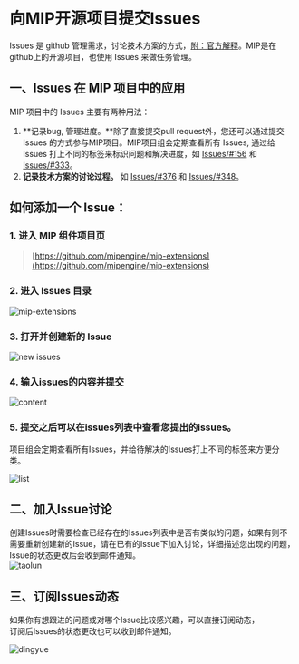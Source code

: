 # 向MIP开源项目提交Issues
Issues 是 github 管理需求，讨论技术方案的方式，[附：官方解释](https://guides.github.com/features/issues/)。MIP是在github上的开源项目，也使用 Issues 来做任务管理。  

## 一、Issues 在 MIP 项目中的应用
MIP 项目中的 Issues 主要有两种用法：
1. **记录bug, 管理进度。**除了直接提交pull request外，您还可以通过提交 Issues 的方式参与MIP项目。MIP项目组会定期查看所有 Issues, 通过给 Issues 打上不同的标签来标识问题和解决进度，如 [Issues/#156](https://github.com/mipengine/mip-extensions/issues/156) 和 [Issues/#333](https://github.com/mipengine/mip-extensions/issues/333)。
2. **记录技术方案的讨论过程。** 如 [Issues/#376](https://github.com/mipengine/mip-extensions/issues/376) 和 [Issues/#348](https://github.com/mipengine/mip-extensions/issues/348)。

## 如何添加一个 Issue：

### 1. 进入 MIP 组件项目页  
> [https://github.com/mipengine/mip-extensions](https://github.com/mipengine/mip-extensions)

### 2. 进入 Issues 目录  

![mip-extensions](https://github.com/mipengine/mip-blog/blob/master/img/16_1.jpg)   

### 3. 打开并创建新的 Issue

![new issues](https://github.com/mipengine/mip-blog/blob/master/img/16_2.jpg)  

### 4. 输入issues的内容并提交

![content](https://github.com/mipengine/mip-blog/blob/master/img/16_3.jpg)   

### 5. 提交之后可以在issues列表中查看您提出的issues。   
项目组会定期查看所有Issues，并给待解决的Issues打上不同的标签来方便分类。   

![list](https://github.com/mipengine/mip-blog/blob/master/img/16_4.jpg)   


## 二、加入Issue讨论
创建Issues时需要检查已经存在的Issues列表中是否有类似的问题，如果有则不需要重新创建新的Issue，请在已有的Issue下加入讨论，详细描述您出现的问题，Issue的状态更改后会收到邮件通知。       
![taolun](https://github.com/mipengine/mip-blog/blob/master/img/16_6.jpg)        

## 三、订阅Issues动态
如果你有想跟进的问题或对哪个Issue比较感兴趣，可以直接订阅动态，   
订阅后Issues的状态更改也可以收到邮件通知。  

![dingyue](https://github.com/mipengine/mip-blog/blob/master/img/16_5.jpg)  